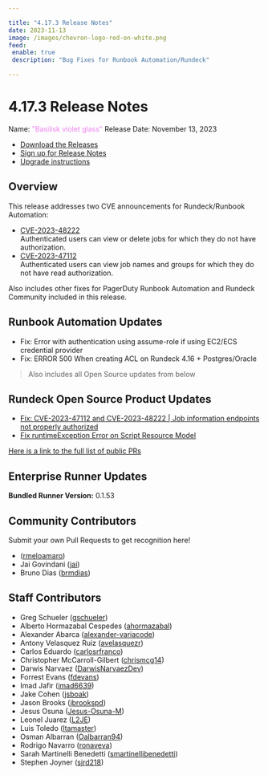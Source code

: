 ```yaml
---

title: "4.17.3 Release Notes"
date: 2023-11-13
image: /images/chevron-logo-red-on-white.png
feed:
 enable: true
 description: "Bug Fixes for Runbook Automation/Rundeck"

---
```


# 4.17.3 Release Notes

Name: <span style="color: violet"><span class="glyphicon glyphicon-glass"></span> "Basilisk violet glass"</span>
Release Date: November 13, 2023

- [Download the Releases](https://download.rundeck.com/)
- [Sign up for Release Notes](https://www.rundeck.com/release-notes-signup)
- [Upgrade instructions](/upgrading/index.md)

## Overview

This release addresses two CVE announcements for Rundeck/Runbook Automation:
- [CVE-2023-48222](/history/cves/cve-2023-48222.md)<br>
    Authenticated users can view or delete jobs for which they do not have authorization.
- [CVE-2023-47112](/history/cves/cve-2023-47112.md)<br>
    Authenticated users can view job names and groups for which they do not have read authorization.

Also includes other fixes for PagerDuty Runbook Automation and Rundeck Community included in this release.

## Runbook Automation Updates

* Fix: Error with authentication using assume-role if using EC2/ECS credential provider
* Fix: ERROR 500 When creating ACL on Rundeck 4.16 + Postgres/Oracle

> Also includes all Open Source updates from below

## Rundeck Open Source Product Updates

* [Fix: CVE-2023-47112 and CVE-2023-48222 | Job information endpoints not properly authorized](https://github.com/rundeck/rundeck/pull/8668)
* [Fix runtimeException Error on Script Resource Model](https://github.com/rundeck/rundeck/pull/8658)


[Here is a link to the full list of public PRs](https://github.com/rundeck/rundeck/pulls?q=is%3Apr+milestone%3A4.17.3+is%3Aclosed)

## Enterprise Runner Updates

**Bundled Runner Version:** 0.1.53

## Community Contributors

Submit your own Pull Requests to get recognition here!

*  ([rmeloamaro](https://github.com/rmeloamaro))
* Jai Govindani ([jai](https://github.com/jai))
* Bruno Dias ([brmdias](https://github.com/brmdias))


## Staff Contributors

* Greg Schueler ([gschueler](https://github.com/gschueler))
* Alberto Hormazabal Cespedes ([ahormazabal](https://github.com/ahormazabal))
* Alexander Abarca ([alexander-variacode](https://github.com/alexander-variacode))
* Antony Velasquez Ruiz ([avelasquezr](https://github.com/avelasquezr))
* Carlos Eduardo ([carlosrfranco](https://github.com/carlosrfranco))
* Christopher McCarroll-Gilbert ([chrismcg14](https://github.com/chrismcg14))
* Darwis Narvaez ([DarwisNarvaezDev](https://github.com/DarwisNarvaezDev))
* Forrest Evans ([fdevans](https://github.com/fdevans))
* Imad Jafir ([imad6639](https://github.com/imad6639))
* Jake Cohen ([jsboak](https://github.com/jsboak))
* Jason Brooks ([jbrookspd](https://github.com/jbrookspd))
* Jesus Osuna ([Jesus-Osuna-M](https://github.com/Jesus-Osuna-M))
* Leonel Juarez ([L2JE](https://github.com/L2JE))
* Luis Toledo ([ltamaster](https://github.com/ltamaster))
* Osman Albarran ([Oalbarran94](https://github.com/Oalbarran94))
* Rodrigo Navarro ([ronaveva](https://github.com/ronaveva))
* Sarah Martinelli Benedetti ([smartinellibenedetti](https://github.com/smartinellibenedetti))
* Stephen Joyner ([sjrd218](https://github.com/sjrd218))
